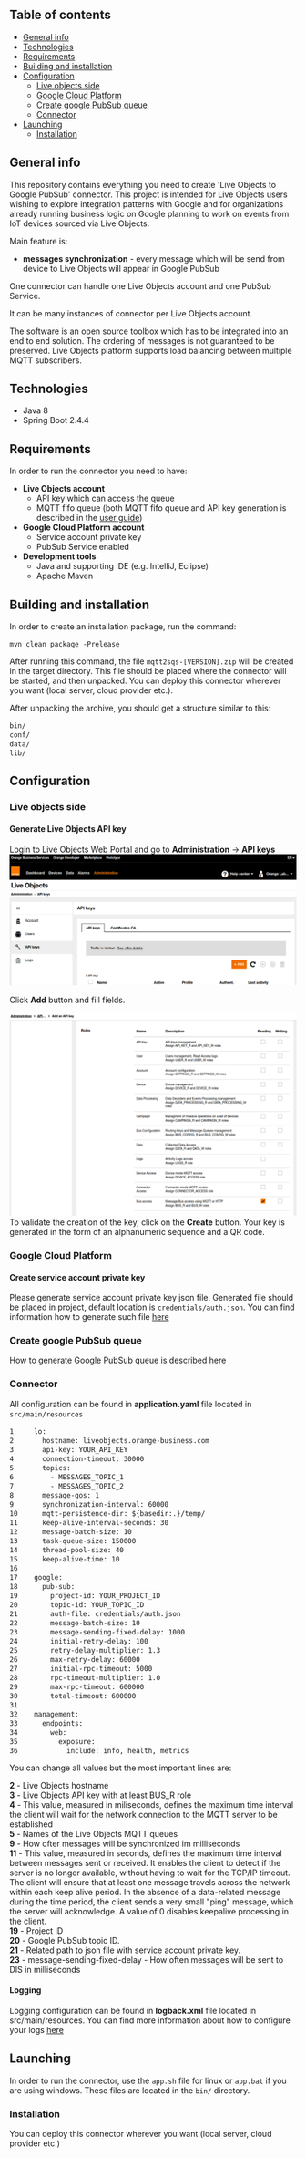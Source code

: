 ## Table of contents
* [General info](general-info)
* [Technologies](technologies)
* [Requirements](requirements)
* [Building and installation](building-and-installation)
* [Configuration](configuration)
    * [Live objects side](live-objects-side)
    * [Google Cloud Platform](google-cloud-platform)
    * [Create google PubSub queue](create-google-pubsub-queue)
    * [Connector](connector)
* [Launching](launching)
    * [Installation](installation)

## General info
This repository contains everything you need to create 'Live Objects to Google PubSub' connector. This project is intended for Live Objects users wishing to explore integration patterns with Google and for organizations already running business logic on Google planning to work on events from IoT devices sourced via Live Objects.

Main feature is: 
* **messages synchronization** - every message which will be send from device to Live Objects will appear in Google PubSub

One connector can handle one Live Objects account and one PubSub Service. 

It can be many instances of connector per Live Objects account.

The software is an open source toolbox which has to be integrated into an end to end solution. The ordering of messages is not guaranteed to be preserved.
Live Objects platform supports load balancing between multiple MQTT subscribers.

## Technologies
* Java 8
* Spring Boot 2.4.4

## Requirements
In order to run the connector you need to have:
* **Live Objects account**
  * API key which can access the queue
  * MQTT fifo queue (both MQTT fifo queue and API key generation is described in the [user guide](https://liveobjects.orange-business.com/#/cms/ressources-guide-utilisateur/))
* **Google Cloud Platform account**
  * Service account private key
  * PubSub Service enabled
* **Development tools**
   * Java and supporting IDE (e.g. IntelliJ, Eclipse)
   * Apache Maven

## Building and installation
In order to create an installation package, run the command:
```
mvn clean package -Prelease
```
After running this command, the file  `mqtt2sqs-[VERSION].zip` will be created in the target directory. This file should be placed where the connector will be started, and then unpacked. You can deploy this connector wherever you want (local server, cloud provider etc.).

After unpacking the archive, you should get a structure similar to this:
```
bin/
conf/
data/
lib/
```

## Configuration

### Live objects side

#### Generate Live Objects API key
Login to Live Objects Web Portal and go to **Administration** -> **API keys**  
![Api Keys 1](./assets/api_key_1.png)  

Click **Add** button and fill fields.  

![Api Keys 2](./assets/api_key_2.png)
To  validate  the  creation  of  the  key,  click  on  the **Create** button.  Your  key  is  generated  in  the form of an alphanumeric sequence and a QR code.

### Google Cloud Platform

#### Create service account private key

Please generate service account private key json file. Generated file should be placed in project, default location is ```credentials/auth.json```.
You can find information how to generate such file [here](https://cloud.google.com/docs/authentication/production#create_service_account)

### Create google PubSub queue

How to generate Google PubSub queue is described [here](https://cloud.google.com/pubsub/docs/quickstart-console) 

### Connector
All configuration can be found in **application.yaml** file located in ```src/main/resources```

```
1     lo:
2       hostname: liveobjects.orange-business.com
3       api-key: YOUR_API_KEY
4       connection-timeout: 30000
5       topics:
6         - MESSAGES_TOPIC_1
7         - MESSAGES_TOPIC_2
8       message-qos: 1
9       synchronization-interval: 60000
10      mqtt-persistence-dir: ${basedir:.}/temp/
11      keep-alive-interval-seconds: 30
12      message-batch-size: 10
13      task-queue-size: 150000
14      thread-pool-size: 40
15      keep-alive-time: 10
16    
17    google:
18      pub-sub:
19        project-id: YOUR_PROJECT_ID
20        topic-id: YOUR_TOPIC_ID
21        auth-file: credentials/auth.json
22        message-batch-size: 10
23        message-sending-fixed-delay: 1000
24        initial-retry-delay: 100
25        retry-delay-multiplier: 1.3
26        max-retry-delay: 60000
27        initial-rpc-timeout: 5000
28        rpc-timeout-multiplier: 1.0
29        max-rpc-timeout: 600000
30        total-timeout: 600000
31    
32    management:
33      endpoints:
34        web:
35          exposure:
36            include: info, health, metrics
```


You can change all values but the most important lines are:


**2** - Live Objects hostname  
**3** - Live Objects API key with at least BUS_R role  
**4** - This value, measured in miliseconds, defines the maximum time interval the client will wait for the network connection to the MQTT server to be established  
**5** - Names of the Live Objects MQTT queues  
**9** - How ofter messages will be synchronized im milliseconds  
**11** - This value, measured in seconds, defines the maximum time interval between messages sent or received. It enables the client to detect if the server is no longer available, without having to wait for the TCP/IP timeout. The client will ensure that at least one message travels across the network within each keep alive period.  In the absence of a data-related message during the time period, the client sends a very small "ping" message, which the server will acknowledge. A value of 0 disables keepalive processing in the client.    
**19** - Project ID  
**20** - Google PubSub topic ID.  
**21** - Related path to json file with service account private key.  
**23** - message-sending-fixed-delay - How often messages will be sent to DIS in milliseconds

#### Logging
Logging configuration can be found in **logback.xml** file located in src/main/resources. You can find more information about how to configure your logs [here](http://logback.qos.ch/manual/configuration.html)


## Launching
In order to run the connector, use the `app.sh` file for linux or `app.bat` if you are using windows. These files are located in the `bin/` directory.

### Installation

You can deploy this connector wherever you want (local server, cloud provider etc.)
